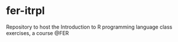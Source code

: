 # fer-itrpl
Repository to host the Introduction to R programming language class exercises, a course @FER
